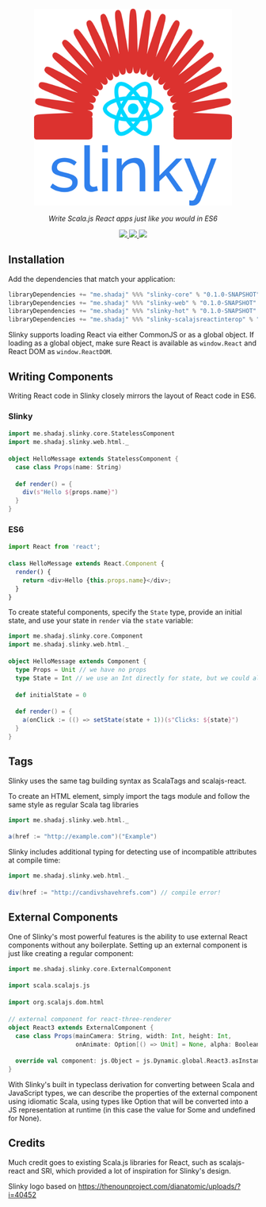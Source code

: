 <p align="center"><img width="400" src="./logo.png"/></p>
<p align="center"><i>Write Scala.js React apps just like you would in ES6</i></p>
<p align="center">
  <a href="https://travis-ci.org/shadaj/slinky">
    <img src="https://travis-ci.org/shadaj/slinky.svg?branch=master"/>
  </a>
  <a href="https://www.scala-js.org">
    <img src="https://www.scala-js.org/assets/badges/scalajs-0.6.15.svg"/>
  </a>
  <a href="https://gitter.im/shadaj/slinky?utm_source=badge&utm_medium=badge&utm_campaign=pr-badge">
    <img src="https://badges.gitter.im/shadaj/slinky.svg"/>
  </a>
</p>

## Installation
Add the dependencies that match your application:
```scala
libraryDependencies += "me.shadaj" %%% "slinky-core" % "0.1.0-SNAPSHOT" // core React functionality, no React DOM
libraryDependencies += "me.shadaj" %%% "slinky-web" % "0.1.0-SNAPSHOT" // React DOM, HTML and SVG tags
libraryDependencies += "me.shadaj" %%% "slinky-hot" % "0.1.0-SNAPSHOT" // Hot loading with Webpack
libraryDependencies += "me.shadaj" %%% "slinky-scalajsreactinterop" % "0.1.0-SNAPSHOT" // Interop with japgolly/scalajs-react
```

Slinky supports loading React via either CommonJS or as a global object. If loading as a global object, make sure React is available
as `window.React` and React DOM as `window.ReactDOM`.

## Writing Components
Writing React code in Slinky closely mirrors the layout of React code in ES6.

### Slinky
```scala
import me.shadaj.slinky.core.StatelessComponent
import me.shadaj.slinky.web.html._

object HelloMessage extends StatelessComponent {
  case class Props(name: String)

  def render() = {
    div(s"Hello ${props.name}")
  }
}
```

### ES6
```js
import React from 'react';

class HelloMessage extends React.Component {
  render() {
    return <div>Hello {this.props.name}</div>;
  }
}
```

To create stateful components, specify the `State` type, provide an initial state, and use your state in `render` via the `state` variable:
```scala
import me.shadaj.slinky.core.Component
import me.shadaj.slinky.web.html._

object HelloMessage extends Component {
  type Props = Unit // we have no props
  type State = Int // we use an Int directly for state, but we could also have used a case class

  def initialState = 0

  def render() = {
    a(onClick := (() => setState(state + 1))(s"Clicks: ${state}")
  }
}
```

## Tags
Slinky uses the same tag building syntax as ScalaTags and scalajs-react.

To create an HTML element, simply import the tags module and follow the same style as regular Scala tag libraries
```scala
import me.shadaj.slinky.web.html._

a(href := "http://example.com")("Example")
```

Slinky includes additional typing for detecting use of incompatible attributes at compile time:
```scala
import me.shadaj.slinky.web.html._

div(href := "http://candivshavehrefs.com") // compile error!
```

## External Components
One of Slinky's most powerful features is the ability to use external React components without any boilerplate. Setting
up an external component is just like creating a regular component:

```scala
import me.shadaj.slinky.core.ExternalComponent

import scala.scalajs.js

import org.scalajs.dom.html

// external component for react-three-renderer
object React3 extends ExternalComponent {
  case class Props(mainCamera: String, width: Int, height: Int,
                   onAnimate: Option[() => Unit] = None, alpha: Boolean = false)

  override val component: js.Object = js.Dynamic.global.React3.asInstanceOf[js.Object]
}
```

With Slinky's built in typeclass derivation for converting between Scala and JavaScript types,
we can describe the properties of the external component using idiomatic Scala, using types like Option
that will be converted into a JS representation at runtime (in this case the value for Some and undefined for None).

## Credits
Much credit goes to existing Scala.js libraries for React, such as scalajs-react and SRI, which provided a lot of inspiration for Slinky's design.

Slinky logo based on https://thenounproject.com/dianatomic/uploads/?i=40452
